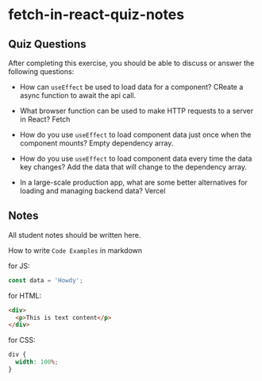 # fetch-in-react-quiz-notes

## Quiz Questions

After completing this exercise, you should be able to discuss or answer the following questions:

- How can `useEffect` be used to load data for a component?
  CReate a async function to await the api call.

- What browser function can be used to make HTTP requests to a server in React?
  Fetch

- How do you use `useEffect` to load component data just once when the component mounts?
  Empty dependency array.

- How do you use `useEffect` to load component data every time the data key changes?
  Add the data that will change to the dependency array.

- In a large-scale production app, what are some better alternatives for loading and managing backend data?
  Vercel

## Notes

All student notes should be written here.

How to write `Code Examples` in markdown

for JS:

```javascript
const data = 'Howdy';
```

for HTML:

```html
<div>
  <p>This is text content</p>
</div>
```

for CSS:

```css
div {
  width: 100%;
}
```

